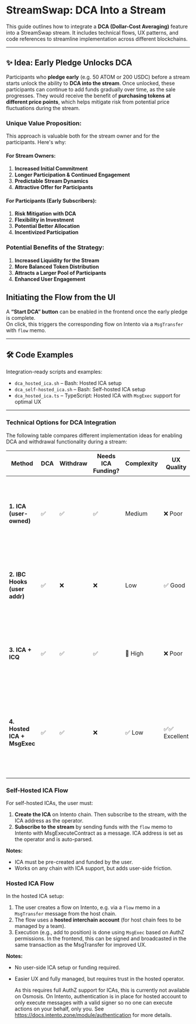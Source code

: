 # StreamSwap: DCA Into a Stream

This guide outlines how to integrate a **DCA (Dollar-Cost Averaging)** feature into a StreamSwap stream. It includes technical flows, UX patterns, and code references to streamline implementation across different blockchains.

---

## ✨ Idea: Early Pledge Unlocks DCA

Participants who **pledge early** (e.g. 50 ATOM or 200 USDC) before a stream starts unlock the ability to **DCA into the stream**. Once unlocked, these participants can continue to add funds gradually over time, as the sale progresses. They would receive the benefit of **purchasing tokens at different price points**, which helps mitigate risk from potential price fluctuations during the stream.

### **Unique Value Proposition:**

This approach is valuable both for the stream owner and for the participants. Here's why:

#### **For Stream Owners:**

1. **Increased Initial Commitment**
2. **Longer Participation & Continued Engagement**
3. **Predictable Stream Dynamics**
4. **Attractive Offer for Participants**

#### **For Participants (Early Subscribers):**

1. **Risk Mitigation with DCA**
2. **Flexibility in Investment**
3. **Potential Better Allocation**
4. **Incentivized Participation**

### **Potential Benefits of the Strategy:**

1. **Increased Liquidity for the Stream**
2. **More Balanced Token Distribution**
3. **Attracts a Larger Pool of Participants**
4. **Enhanced User Engagement**

## Initiating the Flow from the UI

A **“Start DCA” button** can be enabled in the frontend once the early pledge is complete.  
On click, this triggers the corresponding flow on Intento via a `MsgTransfer` with `flow` memo.

---

## 🛠 Code Examples

Integration-ready scripts and examples:

- `dca_hosted_ica.sh` – Bash: Hosted ICA setup
- `dca_self-hosted_ica.sh` – Bash: Self-hosted ICA setup
- `dca_hosted_ica.ts` – TypeScript: Hosted ICA with `MsgExec` support for optimal UX

---

### **Technical Options for DCA Integration**

The following table compares different implementation ideas for enabling DCA and withdrawal functionality during a stream:

| **Method**                   | **DCA** | **Withdraw** | **Needs ICA Funding?** | **Complexity** | **UX Quality** | **Notes**                                                                                              |
| ---------------------------- | ------- | ------------ | ---------------------- | -------------- | -------------- | ------------------------------------------------------------------------------------------------------ |
| **1. ICA (user-owned)**      | ✅      | ✅           | ✅                     | Medium         | ❌ Poor        | Requires pre-setup ICA address. Currently not compatible with Authz on Osmosis.                        |
| **2. IBC Hooks (user addr)** | ✅      | ❌           | ❌                     | Low            | ✅ Good        | Uses user's Osmosis address. Requires smart contract for proper handling.                              |
| **3. ICA + ICQ**             | ✅      | ✅           | ✅                     | 🔺 High        | ❌ Poor        | Uses interchain accounts with queries to track remote balances. Complex.                               |
| **4. Hosted ICA + MsgExec**  | ✅      | ✅           | ❌                     | ✅ Low         | ✅✅ Excellent | Easiest user experience. Requires MsgExec support from Osmosis. Supported on the Injective blockchain. |


### Self-Hosted ICA Flow

For self-hosted ICAs, the user must:

1. **Create the ICA** on Intento chain. Then subscribe to the stream, with the ICA address as the operator.
2. **Subscribe to the stream** by sending funds with the `flow` memo to Intento with MsgExecuteContract as a message. ICA address is set as the operator and is auto-parsed.

 **Notes:**

- ICA must be pre-created and funded by the user.
- Works on any chain with ICA support, but adds user-side friction.


### Hosted ICA Flow

In the hosted ICA setup:

1. The user creates a flow on Intento, e.g. via a `flow` memo in a `MsgTransfer` message from the host chain.
2. The flow uses a **hosted interchain account** (for host chain fees to be managed by a team).
3. Execution (e.g., add to position) is done using `MsgExec` based on AuthZ permissions. In the frontend, this can be signed and broadcasted in the same transaction as the MsgTransfer for improved UX.

**Notes:**

- No user-side ICA setup or funding required.
- Easier UX and fully managed, but requires trust in the hosted operator.

  As this requires full AuthZ support for ICAs, this is currently not available on Osmosis. On Intento, authentication is in place for hosted account to only execute messages with a valid signer so no one can execute actions on your behalf, only you. See https://docs.intento.zone/module/authentication for more details.

